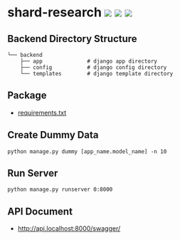 # shard-research [![](https://img.shields.io/badge/python-3.9-blue.svg)](https://www.python.org/downloads/) [![](https://img.shields.io/badge/django-4.2-green.svg)](https://www.python.org/downloads/) [![](https://img.shields.io/badge/drf-3.14-red.svg)](https://www.python.org/downloads/)  


## Backend Directory Structure
```
└── backend
    ├── app              # django app directory
    ├── config           # django config directory
    └── templates        # django template directory
```


## Package
- [requirements.txt](./backend/requirements.txt)


## Create Dummy Data
```
python manage.py dummy [app_name.model_name] -n 10
```


## Run Server
```
python manage.py runserver 0:8000
```


## API Document
- http://api.localhost:8000/swagger/

